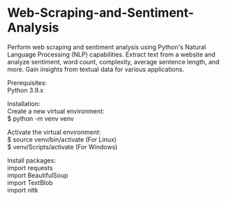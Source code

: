 # Web-Scraping-and-Sentiment-Analysis
Perform web scraping and sentiment analysis using Python's Natural Language Processing (NLP) capabilities. Extract text from a website and analyze sentiment, word count, complexity, average sentence length, and more. Gain insights from textual data for various applications.

Prerequisites:  
Python 3.9.x


Installation:  
Create a new virtual environment:  
$ python -m venv venv  

Activate the virtual environment:  
$ source venv/bin/activate  (For Linux)  
$ venv/Scripts/activate  (For Windows)  

Install packages:  
import requests  
import BeautifulSoup  
import TextBlob  
import nltk  
